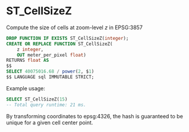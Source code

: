 # ST_CellSizeZ

Compute the size of cells at zoom-level *z* in EPSG:3857

```sql
DROP FUNCTION IF EXISTS ST_CellSizeZ(integer);
CREATE OR REPLACE FUNCTION ST_CellSizeZ(
	z integer,
	OUT meter_per_pixel float)
RETURNS float AS
$$
SELECT 40075016.68 / power(2, $1)
$$ LANGUAGE sql IMMUTABLE STRICT;
```

Example usage:

```sql
SELECT ST_CellSizeZ(15)
-- Total query runtime: 21 ms.
```

By transforming coordinates to epsg:4326, the hash is guaranteed to be unique for a given cell center point.